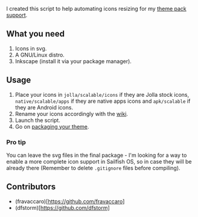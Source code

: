 I created this script to help automating icons resizing for my [theme pack support](https://github.com/fravaccaro/themepacksupport-sailfishos).

## What you need

1. Icons in svg.
2. A GNU/Linux distro.
3. Inkscape (install it via your package manager).

## Usage
1. Place your icons in `jolla/scalable/icons` if they are Jolla stock icons, `native/scalable/apps` if they are native apps icons and `apk/scalable` if they are Android icons.
2. Rename your icons accordingly with the [wiki](https://github.com/fravaccaro/themepacksupport-sailfishos/wiki/Icons).
3. Launch the script.
4. Go on [packaging your theme](https://github.com/fravaccaro/themepacksupport-sailfishos/wiki).

### Pro tip

You can leave the svg files in the final package - I'm looking for a way to enable a more complete icon support in Sailfish OS, so in case they will be already there (Remember to delete `.gitignore` files before compiling).

## Contributors

- (fravaccaro)[https://github.com/fravaccaro]
- (dfstorm)[https://github.com/dfstorm]
